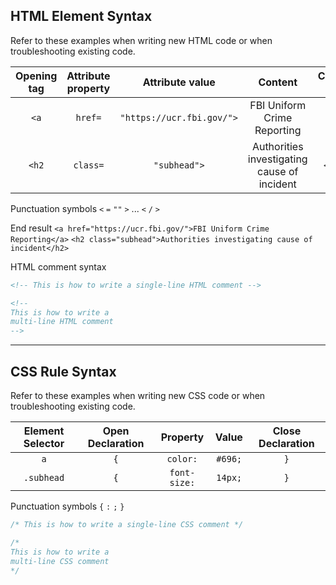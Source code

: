 ## HTML Element Syntax
Refer to these examples when writing new HTML code or when troubleshooting existing code.

|Opening tag|Attribute property|Attribute value|Content|Closing tag|
|:--:|:--:|:--:|:--:|:--:|
|`<a`|`href=`|`"https://ucr.fbi.gov/">`|FBI Uniform Crime Reporting|`</a>`|
|`<h2`|`class=`|`"subhead">`|Authorities investigating cause of incident|`</h2>`|

Punctuation symbols
`<` `=` `""` `>` ... `<` `/` `>`

End result
`<a href="https://ucr.fbi.gov/">FBI Uniform Crime Reporting</a>`
`<h2 class="subhead">Authorities investigating cause of incident</h2>`

HTML comment syntax
```html
<!-- This is how to write a single-line HTML comment -->

<!--
This is how to write a
multi-line HTML comment
-->
```

---

## CSS Rule Syntax
Refer to these examples when writing new CSS code or when troubleshooting existing code.

|Element Selector|Open Declaration|Property|Value|Close Declaration|
|:--:|:--:|:--:|:--:|:--:|
|`a`|`{`|`color:`|`#696;`|`}`|
|`.subhead`|`{`|`font-size:`|`14px;`|`}`|

Punctuation symbols
`{` `:` `;` `}`

```css
/* This is how to write a single-line CSS comment */

/*
This is how to write a
multi-line CSS comment
*/
```
